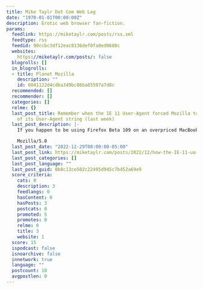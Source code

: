 ```yaml
---
title: Mike Taylr Dot Com Web Log
date: "1970-01-01T00:00:00Z"
description: Erotic web browser fan-fiction.
params:
  feedlink: https://miketaylr.com/posts/rss.xml
  feedtype: rss
  feedid: 90ccbc3df12eac8136def0fa0ed0680c
  websites:
    https://miketaylr.com/posts/: false
  blogrolls: []
  in_blogrolls:
  - title: Planet Mozilla
    description: ""
    id: 6041122d4cdba349bc86ba85507a7d8c
  recommended: []
  recommender: []
  categories: []
  relme: {}
  last_post_title: Remember when the IE 11 User-Agent forced Mozilla to freeze part
    of its User-Agent string (last week)
  last_post_description: |-
    If you happen to be using Firefox Beta 109 on an overpriced MacBook Pro that has a sticky letter s today (the 29th of December, 2022), this is what the User-Agent string looks like:

    Mozilla/5.0
  last_post_date: "2022-12-29T00:00:00-05:00"
  last_post_link: https://miketaylr.com/posts/2022/12/how-the-IE-11-ua-string-broke-sites-in-firefox.html
  last_post_categories: []
  last_post_language: ""
  last_post_guid: 0b8c13ce502c22495d945c7b452a69e9
  score_criteria:
    cats: 0
    description: 3
    feedlangs: 0
    hasContent: 0
    hasPosts: 3
    postcats: 0
    promoted: 5
    promotes: 0
    relme: 0
    title: 3
    website: 1
  score: 15
  ispodcast: false
  isnoarchive: false
  innetwork: true
  language: ""
  postcount: 10
  avgpostlen: 0
---
```

